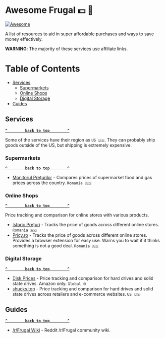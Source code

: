 # Awesome Frugal 💵 🤑 <!-- omit in toc -->

[![Awesome](https://awesome.re/badge.svg)](https://awesome.re)

A list of resources to aid in super affordable purchases and ways to save money effectively.

**WARNING**: The majority of these services use affiliate links.

# Table of Contents <!-- omit in toc -->
- [Services](#services)
  - [Supermarkets](#supermarkets)
  - [Online Shops](#online-shops)
  - [Digital Storage](#digital-storage)
- [Guides](#guides)

## Services

**[`^        back to top        ^`](#)**

Some of the services have their region as `US 🇺🇸`. They can probably ship goods outside of the US, but shipping is extremely expensive.

### Supermarkets

**[`^        back to top        ^`](#)**

- [Monitorul Prețurilor](https://monitorulpreturilor.info/) - Compares prices of supermarket food and gas prices across the country. `Romania 🇷🇴`

### Online Shops

**[`^        back to top        ^`](#)**

Price tracking and comparison for online stores with various products.

- [Istoric Prețuri](https://www.istoric-preturi.info/) - Tracks the price of goods across different online stores. `Romania 🇷🇴`
- [Pricy.ro](https://www.pricy.ro/) - Tracks the price of goods across different online stores. Provides a browser extension for easy use. Warns you to wait if it thinks something is not a good deal. `Romania 🇷🇴`

### Digital Storage

**[`^        back to top        ^`](#)**

- [Disk Prices](https://diskprices.com/) - Price tracking and comparison for hard drives and solid state drives. Amazon only. `Global 🌐`
- [shucks.top](https://shucks.top/) - Price tracking and comparison for hard drives and solid state drives across retailers and e-commerce websites. `US 🇺🇸`

## Guides

**[`^        back to top        ^`](#)**

- [/r/Frugal Wiki](https://www.reddit.com/r/Frugal/wiki/index/) - Reddit /r/Frugal community wiki.
